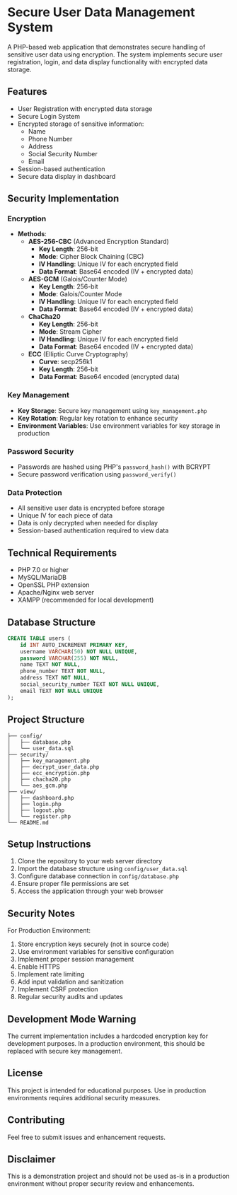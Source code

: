 # Secure User Data Management System

A PHP-based web application that demonstrates secure handling of sensitive user data using encryption. The system implements secure user registration, login, and data display functionality with encrypted data storage.

## Features

- User Registration with encrypted data storage
- Secure Login System
- Encrypted storage of sensitive information:
  - Name
  - Phone Number
  - Address
  - Social Security Number
  - Email
- Session-based authentication
- Secure data display in dashboard

## Security Implementation

### Encryption
- **Methods**:
  - **AES-256-CBC** (Advanced Encryption Standard)
    - **Key Length**: 256-bit
    - **Mode**: Cipher Block Chaining (CBC)
    - **IV Handling**: Unique IV for each encrypted field
    - **Data Format**: Base64 encoded (IV + encrypted data)
  - **AES-GCM** (Galois/Counter Mode)
    - **Key Length**: 256-bit
    - **Mode**: Galois/Counter Mode
    - **IV Handling**: Unique IV for each encrypted field
    - **Data Format**: Base64 encoded (IV + encrypted data)
  - **ChaCha20**
    - **Key Length**: 256-bit
    - **Mode**: Stream Cipher
    - **IV Handling**: Unique IV for each encrypted field
    - **Data Format**: Base64 encoded (IV + encrypted data)
  - **ECC** (Elliptic Curve Cryptography)
    - **Curve**: secp256k1
    - **Key Length**: 256-bit
    - **Data Format**: Base64 encoded (encrypted data)

### Key Management
- **Key Storage**: Secure key management using `key_management.php`
- **Key Rotation**: Regular key rotation to enhance security
- **Environment Variables**: Use environment variables for key storage in production

### Password Security
- Passwords are hashed using PHP's `password_hash()` with BCRYPT
- Secure password verification using `password_verify()`

### Data Protection
- All sensitive user data is encrypted before storage
- Unique IV for each piece of data
- Data is only decrypted when needed for display
- Session-based authentication required to view data

## Technical Requirements

- PHP 7.0 or higher
- MySQL/MariaDB
- OpenSSL PHP extension
- Apache/Nginx web server
- XAMPP (recommended for local development)

## Database Structure

```sql
CREATE TABLE users (
    id INT AUTO_INCREMENT PRIMARY KEY,
    username VARCHAR(50) NOT NULL UNIQUE,
    password VARCHAR(255) NOT NULL,
    name TEXT NOT NULL,
    phone_number TEXT NOT NULL,
    address TEXT NOT NULL,
    social_security_number TEXT NOT NULL UNIQUE,
    email TEXT NOT NULL UNIQUE
);
```

## Project Structure

```
├── config/
│   ├── database.php
│   └── user_data.sql
├── security/
│   ├── key_management.php
│   ├── decrypt_user_data.php
│   ├── ecc_encryption.php
│   ├── chacha20.php
│   └── aes_gcm.php
├── view/
│   ├── dashboard.php
│   ├── login.php
│   ├── logout.php
│   └── register.php
└── README.md
```

## Setup Instructions

1. Clone the repository to your web server directory
2. Import the database structure using `config/user_data.sql`
3. Configure database connection in `config/database.php`
4. Ensure proper file permissions are set
5. Access the application through your web browser

## Security Notes

For Production Environment:
1. Store encryption keys securely (not in source code)
2. Use environment variables for sensitive configuration
3. Implement proper session management
4. Enable HTTPS
5. Implement rate limiting
6. Add input validation and sanitization
7. Implement CSRF protection
8. Regular security audits and updates

## Development Mode Warning

The current implementation includes a hardcoded encryption key for development purposes. In a production environment, this should be replaced with secure key management.

## License

This project is intended for educational purposes. Use in production environments requires additional security measures.

## Contributing

Feel free to submit issues and enhancement requests.

## Disclaimer

This is a demonstration project and should not be used as-is in a production environment without proper security review and enhancements.
